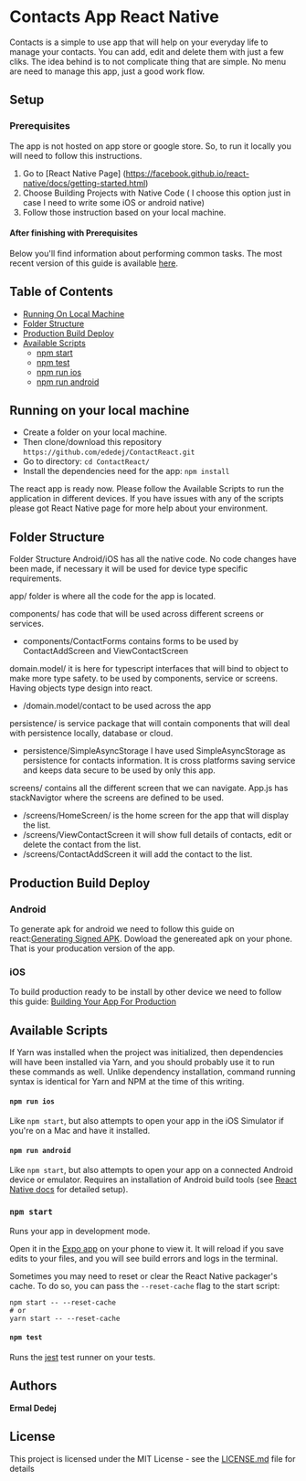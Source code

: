 # Contacts App React Native

Contacts is a simple to use app that will help on your everyday life to manage your contacts. You can add, edit and delete them with just a few cliks. The idea behind is to not complicate thing that are simple. No menu are need to manage this app, just a good work flow.

## Setup

### Prerequisites

The app is not hosted on app store or google store. So, to run it locally you will need to follow this instructions. 
1. Go to [React Native Page] (https://facebook.github.io/react-native/docs/getting-started.html)
2. Choose Building Projects with Native Code ( I choose this option just in case I need to write some iOS or android native)
3. Follow those instruction based on your local machine.

#### After finishing with Prerequisites

Below you'll find information about performing common tasks. The most recent version of this guide is available [here](https://github.com/react-community/create-react-native-app/blob/master/react-native-scripts/template/README.md).

## Table of Contents

* [Running On Local Machine](#running-on-your-local-machine)
* [Folder Structure](#folder-structure)
* [Production Build Deploy](#production-build-deploy)
* [Available Scripts](#available-scripts)
  * [npm start](#npm-start)
  * [npm test](#npm-test)
  * [npm run ios](#npm-run-ios)
  * [npm run android](#npm-run-android)


## Running on your local machine
* Create a folder on your local machine. 
* Then clone/download this repository `https://github.com/ededej/ContactReact.git`
* Go to directory: `cd ContactReact/`
* Install the dependencies need for the app: `npm install `

The react app is ready now. Please follow the Available Scripts to run the application in different devices. If you have issues with any of the scripts please got React Native page for more help about your environment.

## Folder Structure
Folder Structure
Android/iOS has all the native code. No code changes have been made, if necessary it will be used for device type specific requirements.

app/ folder is where all the code for the app is located.

components/ has code that will be used across different screens or services.
* components/ContactForms contains forms to be used by ContactAddScreen and ViewContactScreen

domain.model/ it is here for typescript interfaces that will bind to object to make more type safety. to be used by components, service or screens. Having objects type design into react.
* /domain.model/contact to be used across the app

persistence/ is service package that will contain components that will deal with persistence locally, database or cloud.
* persistence/SimpleAsyncStorage I have used SimpleAsyncStorage as persistence for contacts information. It is cross platforms saving service and keeps data secure to be used by only this app.

screens/ contains all the different screen that we can navigate. App.js has stackNavigtor where the screens are defined to be used.
* /screens/HomeScreen/ is the home screen for the app that will display the list.
* /screens/ViewContactScreen it will show full details of contacts, edit or delete the contact from the list.
* /screens/ContactAddScreen it will add the contact to the list.

## Production Build Deploy

### Android
To generate apk for android we need to follow this guide on react:[Generating Signed APK](https://facebook.github.io/react-native/docs/signed-apk-android.html#content). Dowload the genereated apk on your phone. That is your producation version of the app.

### iOS
To build production ready to be install by other device we need to follow this guide: [Building Your App For Production](
https://facebook.github.io/react-native/docs/running-on-device#building-your-app-for-production)
## Available Scripts

If Yarn was installed when the project was initialized, then dependencies will have been installed via Yarn, and you should probably use it to run these commands as well. Unlike dependency installation, command running syntax is identical for Yarn and NPM at the time of this writing.

#### `npm run ios`

Like `npm start`, but also attempts to open your app in the iOS Simulator if you're on a Mac and have it installed.

#### `npm run android`

Like `npm start`, but also attempts to open your app on a connected Android device or emulator. Requires an installation of Android build tools (see [React Native docs](https://facebook.github.io/react-native/docs/getting-started.html) for detailed setup). 


### `npm start`

Runs your app in development mode.

Open it in the [Expo app](https://expo.io) on your phone to view it. It will reload if you save edits to your files, and you will see build errors and logs in the terminal.

Sometimes you may need to reset or clear the React Native packager's cache. To do so, you can pass the `--reset-cache` flag to the start script:

```
npm start -- --reset-cache
# or
yarn start -- --reset-cache
```

#### `npm test`

Runs the [jest](https://github.com/facebook/jest) test runner on your tests.




## Authors

**Ermal Dedej** 

## License

This project is licensed under the MIT License - see the [LICENSE.md](LICENSE.md) file for details
